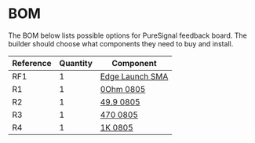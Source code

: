 

# BOM

The BOM below lists possible options for PureSignal feedback board. The builder should choose what components they need to buy and install.



| Reference | Quantity | Component |
| --------- | -------- | --------- |
| RF1 | 1 | [Edge Launch SMA](https://www.digikey.com/product-detail/en/adam-tech/RF2-04A-T-00-50-G/2057-RF2-04A-T-00-50-G-ND) |
| R1 | 1 | [0Ohm 0805](https://www.digikey.com/product-detail/en/yageo/RC0805JR-070RL/311-0.0ARCT-ND) |
| R2 | 1 | [49.9 0805](https://www.digikey.com/product-detail/en/yageo/RC0805FR-0749R9L/311-49.9CRCT-ND) |
| R3 | 1 | [470 0805](https://www.digikey.com/product-detail/en/yageo/RC0805FR-07470RL/311-470CRCT-ND) |
| R4 | 1 | [1K 0805](https://www.digikey.com/product-detail/en/yageo/RC0805FR-071KL/311-1.00KCRCT-ND) |

